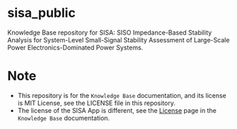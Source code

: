 # sisa_public
Knowledge Base repository for SISA: SISO Impedance-Based Stability Analysis for System-Level Small-Signal Stability Assessment of Large-Scale Power Electronics-Dominated Power Systems.

# Note
- This repository is for the `Knowledge Base` documentation, and its license is MIT License, see the LICENSE file in this repository.
- The license of the SISA App is different, see the [License](https://energynode.github.io/sisa_public/license/) page in the `Knowledge Base` documentation.
